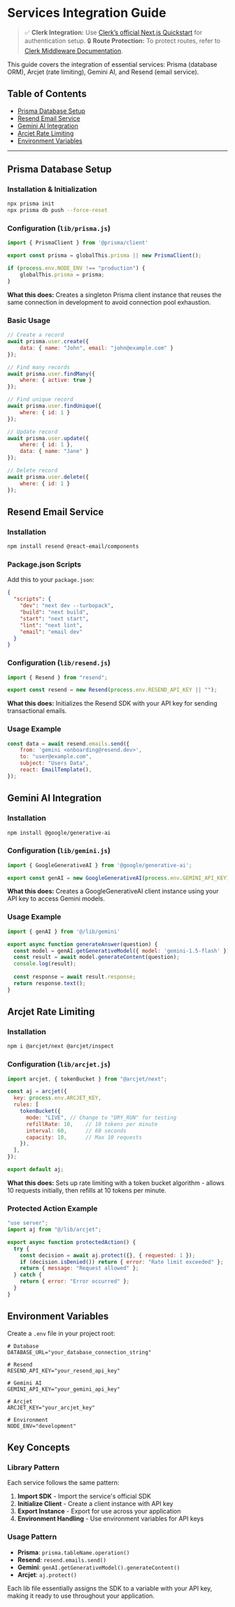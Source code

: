 # Services Integration Guide

> ✅ **Clerk Integration:** Use [Clerk’s official Next.js Quickstart](https://clerk.com/docs/quickstarts/nextjs) for authentication setup.
> 🔒 **Route Protection:** To protect routes, refer to [Clerk Middleware Documentation](https://clerk.com/docs/references/nextjs/clerk-middleware#create-route-matcher).

This guide covers the integration of essential services: Prisma (database ORM), Arcjet (rate limiting), Gemini AI, and Resend (email service).

## Table of Contents

* [Prisma Database Setup](#prisma-database-setup)
* [Resend Email Service](#resend-email-service)
* [Gemini AI Integration](#gemini-ai-integration)
* [Arcjet Rate Limiting](#arcjet-rate-limiting)
* [Environment Variables](#environment-variables)

---

## Prisma Database Setup

### Installation & Initialization
```bash
npx prisma init
npx prisma db push --force-reset
```

### Configuration (`lib/prisma.js`)
```javascript
import { PrismaClient } from '@prisma/client'

export const prisma = globalThis.prisma || new PrismaClient();

if (process.env.NODE_ENV !== "production") {
    globalThis.prisma = prisma;
}
```

**What this does:** Creates a singleton Prisma client instance that reuses the same connection in development to avoid connection pool exhaustion.

### Basic Usage
```javascript
// Create a record
await prisma.user.create({
    data: { name: "John", email: "john@example.com" }
});

// Find many records
await prisma.user.findMany({
    where: { active: true }
});

// Find unique record
await prisma.user.findUnique({
    where: { id: 1 }
});

// Update record
await prisma.user.update({
    where: { id: 1 },
    data: { name: "Jane" }
});

// Delete record
await prisma.user.delete({
    where: { id: 1 }
});
```

## Resend Email Service

### Installation
```bash
npm install resend @react-email/components
```

### Package.json Scripts
Add this to your `package.json`:
```json
{
  "scripts": {
    "dev": "next dev --turbopack",
    "build": "next build", 
    "start": "next start",
    "lint": "next lint",
    "email": "email dev"
  }
}
```

### Configuration (`lib/resend.js`)
```javascript
import { Resend } from "resend";

export const resend = new Resend(process.env.RESEND_API_KEY || "");
```

**What this does:** Initializes the Resend SDK with your API key for sending transactional emails.

### Usage Example
```javascript
const data = await resend.emails.send({
    from: 'gemini <onboarding@resend.dev>',
    to: "user@example.com",
    subject: "Users Data",
    react: EmailTemplate(),
});
```

## Gemini AI Integration

### Installation
```bash
npm install @google/generative-ai
```

### Configuration (`lib/gemini.js`)
```javascript
import { GoogleGenerativeAI } from '@google/generative-ai';

export const genAI = new GoogleGenerativeAI(process.env.GEMINI_API_KEY);
```

**What this does:** Creates a GoogleGenerativeAI client instance using your API key to access Gemini models.

### Usage Example
```javascript
import { genAI } from '@/lib/gemini'

export async function generateAnswer(question) {
  const model = genAI.getGenerativeModel({ model: 'gemini-1.5-flash' });
  const result = await model.generateContent(question);
  console.log(result);
  
  const response = await result.response;
  return response.text();
}
```

## Arcjet Rate Limiting

### Installation
```bash
npm i @arcjet/next @arcjet/inspect
```

### Configuration (`lib/arcjet.js`)
```javascript
import arcjet, { tokenBucket } from "@arcjet/next";

const aj = arcjet({
  key: process.env.ARCJET_KEY,
  rules: [
    tokenBucket({
      mode: "LIVE", // Change to "DRY_RUN" for testing
      refillRate: 10,    // 10 tokens per minute
      interval: 60,      // 60 seconds
      capacity: 10,      // Max 10 requests
    }),
  ],
});

export default aj;
```

**What this does:** Sets up rate limiting with a token bucket algorithm - allows 10 requests initially, then refills at 10 tokens per minute.

### Protected Action Example
```javascript
"use server";
import aj from "@/lib/arcjet";

export async function protectedAction() {
  try {
    const decision = await aj.protect({}, { requested: 1 });
    if (decision.isDenied()) return { error: "Rate limit exceeded" };
    return { message: "Request allowed" };
  } catch {
    return { error: "Error occurred" };
  }
}
```

## Environment Variables

Create a `.env` file in your project root:

```env
# Database
DATABASE_URL="your_database_connection_string"

# Resend
RESEND_API_KEY="your_resend_api_key"

# Gemini AI
GEMINI_API_KEY="your_gemini_api_key"

# Arcjet
ARCJET_KEY="your_arcjet_key"

# Environment
NODE_ENV="development"
```

## Key Concepts

### Library Pattern
Each service follows the same pattern:
1. **Import SDK** - Import the service's official SDK
2. **Initialize Client** - Create a client instance with API key
3. **Export Instance** - Export for use across your application
4. **Environment Handling** - Use environment variables for API keys

### Usage Pattern
- **Prisma**: `prisma.tableName.operation()`
- **Resend**: `resend.emails.send()`
- **Gemini**: `genAI.getGenerativeModel().generateContent()`
- **Arcjet**: `aj.protect()`

Each lib file essentially assigns the SDK to a variable with your API key, making it ready to use throughout your application.
